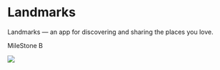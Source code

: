 # Landmarks
Landmarks — an app for discovering and sharing the places you love.



MileStone B

<img src="http://g.recordit.co/jb01SCoR4A.gif" />
